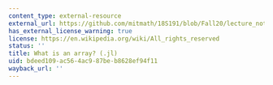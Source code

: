 ```yaml
---
content_type: external-resource
external_url: https://github.com/mitmath/18S191/blob/Fall20/lecture_notebooks/week8/what_is_an_array.jl
has_external_license_warning: true
license: https://en.wikipedia.org/wiki/All_rights_reserved
status: ''
title: What is an array? (.jl)
uid: bdeed109-ac56-4ac9-87be-b8628ef94f11
wayback_url: ''
---
```

